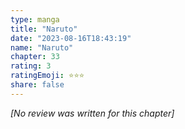 ```yaml
---
type: manga
title: "Naruto"
date: "2023-08-16T18:43:19"
name: "Naruto"
chapter: 33
rating: 3
ratingEmoji: ⭐️⭐️⭐️
share: false
---
```


*[No review was written for this chapter]*
